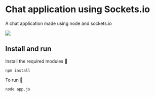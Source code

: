 # Chat application using Sockets.io

A chat application made using node and sockets.io

<img src="screenshot.gif">

## Install and run

Install the required modules 🔧
~~~
npm install
~~~

To run 🚀
~~~
node app.js
~~~
